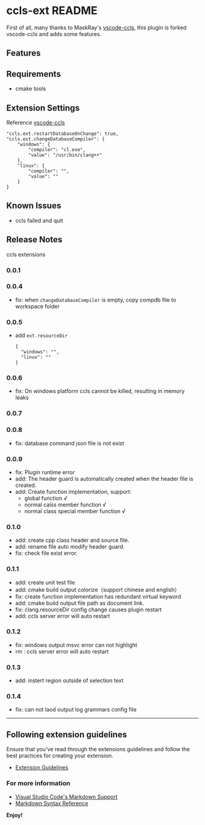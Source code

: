 # ccls-ext README

First of all, many thanks to MaskRay's [vscode-ccls](https://github.com/MaskRay/ccls/wiki/Visual-Studio-Code), this plugin is forked vscode-ccls and adds some features.

## Features


## Requirements

- cmake tools

## Extension Settings

Reference [vscode-ccls](https://github.com/MaskRay/ccls/wiki/Visual-Studio-Code)

```
"ccls.ext.restartDatabaseOnChange": true,
"ccls.ext.changeDatabaseCompiler": {
    "windows": {
        "compiler": "cl.exe",
        "value": "/usr/bin/clang++"
    },
    "linux": {
        "compiler": "",
        "value": ""
    }
}
```

## Known Issues

- ccls failed and quit

## Release Notes
ccls extensions

### 0.0.1
### 0.0.4
- fix: when `changeDatabaseCompiler` is empty, copy compdb file to workspace folder
### 0.0.5
- add `ext.resourceDir`
  ```
  {
    "windows": "",
    "linux": ""
  }
  ```
### 0.0.6
- fix: On windows platform ccls cannot be killed, resulting in memory leaks

### 0.0.7

### 0.0.8 
- fix: database command json file is not exist

### 0.0.9
- fix: Plugin runtime error
- add: The header guard is automatically created when the header file is created.
- add: Create function implementation, support:
  - global function √
  - normal calss member function √
  - normal class special member function √

### 0.1.0
- add: create cpp class header and source file.
- add: rename file auto modify header guard.
- fix: check file exist error.
### 0.1.1
- add: create unit test file
- add: cmake build output colorize（support chinese and english）
- fix: create function implementation has redundant virtual keyword
- add: cmake build output file path as document link.
- fix: clang.resourceDir config change causes plugin restart
- add: ccls server error will auto restart

### 0.1.2
- fix: windows output msvc error can not highlight
- rm : ccls server error will auto restart
### 0.1.3
- add: instert region outside of selection text

### 0.1.4
- fix: can not laod output log grammars config file

-----------------------------------------------------------------------------------------------------------
## Following extension guidelines

Ensure that you've read through the extensions guidelines and follow the best practices for creating your extension.

* [Extension Guidelines](https://code.visualstudio.com/api/references/extension-guidelines)

### For more information

* [Visual Studio Code's Markdown Support](http://code.visualstudio.com/docs/languages/markdown)
* [Markdown Syntax Reference](https://help.github.com/articles/markdown-basics/)

**Enjoy!**
